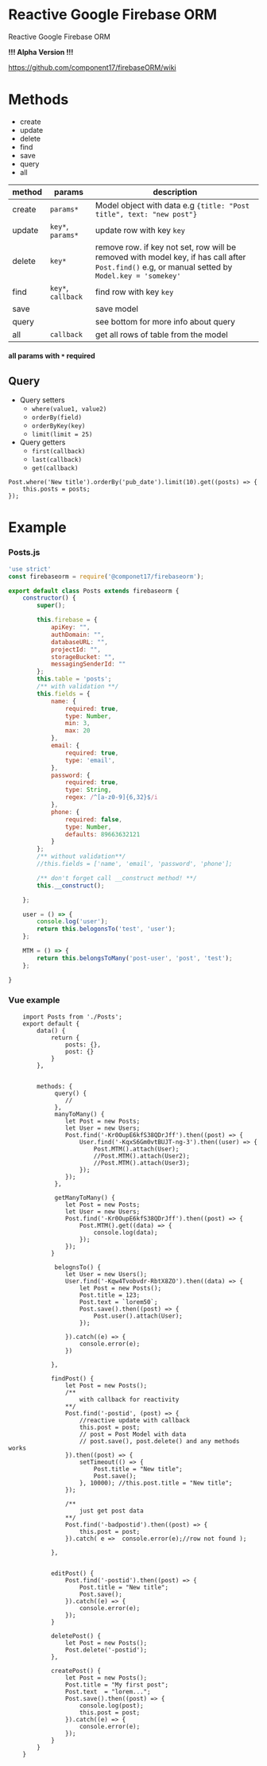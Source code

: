 # Reactive Google Firebase ORM
Reactive Google Firebase ORM

**!!! Alpha Version !!!**

https://github.com/component17/firebaseORM/wiki

# Methods
* create
* update
* delete
* find
* save
* query
* all


| method | params | description |
| ----- | ----- | ---------- |
| create |`params*`| Model object with data e.g `{title: "Post title", text: "new post"}`|
| update | `key*`, `params*` | update row with key `key` |
| delete | `key*` | remove row. if key not set, row will be removed with model key, if has call  after `Post.find()` e.g, or  manual setted by `Model.key = 'somekey'`|
| find | `key*`, `callback` | find row with key `key` |
| save | | save model |
| query | | see bottom for more info about query |
| all | `callback`| get all rows of table from the model |
#### all params with `*`  required

## Query
* Query setters
  * `where(value1, value2)`
  * `orderBy(field)`
  * `orderByKey(key)`
  * `limit(limit = 25)`
* Query getters
  * `first(callback)`
  * `last(callback)`
  * `get(callback)`

```
Post.where('New title').orderBy('pub_date').limit(10).get((posts) => {
    this.posts = posts;
});
```

# Example
### Posts.js
```js
'use strict'
const firebaseorm = require('@componet17/firebaseorm');

export default class Posts extends firebaseorm {
    constructor() {
        super();

        this.firebase = {
            apiKey: "",
            authDomain: "",
            databaseURL: "",
            projectId: "",
            storageBucket: "",
            messagingSenderId: ""
        };
        this.table = 'posts';
        /** with validation **/
        this.fields = {
            name: {
                required: true,
                type: Number,
                min: 3,
                max: 20
            },
            email: {
                required: true,
                type: 'email',
            },
            password: {
                required: true,
                type: String,
                regex: /^[a-z0-9]{6,32}$/i
            },
            phone: {
                required: false,
                type: Number,
                defaults: 89663632121
            }
        };
        /** without validation**/
        //this.fields = ['name', 'email', 'password', 'phone'];

        /** don't forget call __construct method! **/
        this.__construct();

    };

    user = () => {
        console.log('user');
        return this.belogonsTo('test', 'user');
    };

    MTM = () => {
        return this.belongsToMany('post-user', 'post', 'test');
    };

}
```

### Vue example
```
    import Posts from './Posts';
    export default {
        data() {
            return {
                posts: {},
                post: {}
            }
        },


        methods: {
             query() {
                //
             },
             manyToMany() {
                let Post = new Posts;
                let User = new Users;
                Post.find('-Kr0OupE6kfS38QDrJff').then((post) => {
                    User.find('-KqxS6Gm0vtBUJT-ng-3').then((user) => {
                        Post.MTM().attach(User);
                        //Post.MTM().attach(User2);
                        //Post.MTM().attach(User3);
                    });
                });
             },

             getManyToMany() {
                let Post = new Posts;
                let User = new Users;
                Post.find('-Kr0OupE6kfS38QDrJff').then((post) => {
                    Post.MTM().get((data) => {
                        console.log(data);
                    });
                });
            }

             belognsTo() {
                let User = new Users();
                User.find('-Kqw4Tvobvdr-RbtX8ZO').then((data) => {
                    let Post = new Posts();
                    Post.title = 123;
                    Post.text = `lorem50`;
                    Post.save().then((post) => {
                        Post.user().attach(User);
                    });

                }).catch((e) => {
                    console.error(e);
                })

            },

            findPost() {
                let Post = new Posts();
                /**
                    with callback for reactivity
                **/
                Post.find('-postid', (post) => {
                    //reactive update with callback
                    this.post = post;
                    // post = Post Model with data
                    // post.save(), post.delete() and any methods works
                }).then((post) => {
                    setTimeout(() => {
                        Post.title = "New title";
                        Post.save();
                    }, 10000); //this.post.title = "New title";
                });

                /**
                    just get post data
                **/
                Post.find('-badpostid').then((post) => {
                    this.post = post;
                }).catch( e =>  console.error(e);//row not found );

            },


            editPost() {
                Post.find('-postid').then((post) => {
                    Post.title = "New title";
                    Post.save();
                }).catch((e) => {
                    console.error(e);
                });
            }

            deletePost() {
                let Post = new Posts();
                Post.delete('-postid');
            },

            createPost() {
                let Post = new Posts();
                Post.title = "My first post";
                Post.text  = "lorem...";
                Post.save().then((post) => {
                    console.log(post);
                    this.post = post;
                }).catch((e) => {
                    console.error(e);
                });
            }
        }
    }
```